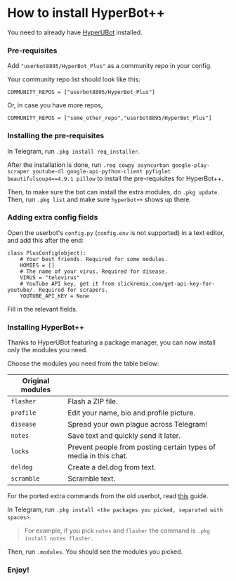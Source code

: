 # How to install HyperBot++
You need to already have [HyperUBot](https://www.github.com/nunopenim/HyperUBot) installed.
### Pre-requisites
Add `"userbot8895/HyperBot_Plus"` as a community repo in your config.

Your community repo list should look like this:

`COMMUNITY_REPOS = ["userbot8895/HyperBot_Plus"]`

Or, in case you have more repos,

`COMMUNITY_REPOS = ["some_other_repo","userbot8895/HyperBot_Plus"]`

### Installing the pre-requisites
In Telegram, run `.pkg install req_installer`.

After the installation is done, run `.req cowpy asyncurban google-play-scraper youtube-dl google-api-python-client pyfiglet beautifulsoup4==4.9.1 pillow` to install the pre-requisites for HyperBot++.

Then, to make sure the bot can install the extra modules, do `.pkg update`. Then, run `.pkg list` and make sure `hyperbot++` shows up there.

### Adding extra config fields
Open the userbot's `config.py` (`config.env` is not supported) in a text editor, and add this after the end:
```
class PlusConfig(object):
    # Your best friends. Required for some modules.
    HOMIES = []
    # The name of your virus. Required for disease.
    VIRUS = "televirus"
    # YouTube API key, get it from slickremix.com/get-api-key-for-youtube/. Required for scrapers.
    YOUTUBE_API_KEY = None
```
Fill in the relevant fields.

### Installing HyperBot++
Thanks to HyperUBot featuring a package manager, you can now install only the modules you need.

Choose the modules you need from the table below:

|**Original modules**||
|-----|-----|
|`flasher`|Flash a ZIP file.|
|`profile`|Edit your name, bio and profile picture.|
|`disease`|Spread your own plague across Telegram!|
|`notes`|Save text and quickly send it later.|
|`locks`|Prevent people from posting certain types of media in this chat.|
|`deldog`|Create a del.dog from text.|
|`scramble`|Scramble text.|

For the ported extra commands from the old userbot, read [this](https://github.com/githubcatw/HyperBot_Plus/blob/master/guides/Installing_Old_Extra_Commands.md) guide.

In Telegram, run `.pkg install <the packages you picked, separated with spaces>`.

> For example, if you pick `notes` and `flasher` the command is `.pkg install notes flasher`.

Then, run `.modules`. You should see the modules you picked.

### Enjoy!
